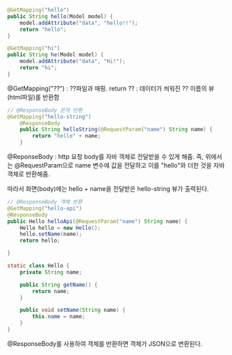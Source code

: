 ```java
@GetMapping("hello")
public String hello(Model model) {
    model.addAttribute("data", "hello!!");
    return "hello";
}

@GetMapping("hi")
public String he(Model model) {
    model.addAttribute("data", "Hi!");
    return "hi";
}
```

@GetMapping("??") : ??파일과 매핑.
return ?? : 데이터가 씌워진 ?? 이름의 뷰(html파일)를 반환함

```java
// @ResponseBody 문자 반환
@GetMapping("hello-string")
    @ResponseBody
    public String helloString(@RequestParam("name") String name) {
        return "hello" + name;
    }
```

@ReponseBody : http 요청 body를 자바 객체로 전달받을 수 있게 해줌.
즉, 위에서는 @RequestParam으로 name 변수에 값을 전달하고 이를 "hello"와 더한 것을 자바 객체로 반환해줌.

따라서 화면(body)에는 hello + name을 전달받은 hello-string 뷰가 출력된다.

```java
// @ResponseBody 객체 반환
@GetMapping("hello-api")
@ResponseBody
public Hello helloApi(@RequestParam("name") String name) {
    Hello hello = new Hello();
    hello.setName(name);
    return hello;

}

static class Hello {
    private String name;

    public String getName() {
        return name;
    }

    public void setName(String name) {
        this.name = name;
    }
}
```

@ResponseBody를 사용하여 객체를 반환하면 객체가 JSON으로 변환된다.
